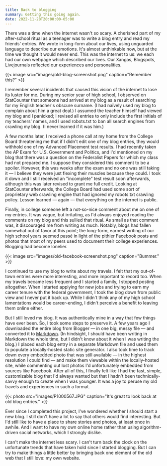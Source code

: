 ```yaml
---
title: Back to blogging
summary: Getting this going again.
date: 2022-11-28T20:00:00-05:00
---
```


There was a time when the internet wasn't so scary. A cherished part of my after-school ritual as a teenager was to write a blog entry and read my friends' entries. We wrote in long-form about our lives, using unguarded language to describe our emotions. It's almost unthinkable now, but at the time we thought it would never end. This was the internet to us: we each had our own webpage which described our lives. Our Xangas, Blogspots, Livejournals reflected our experiences and personalities.

{{< image src="images/old-blog-screenshot.png" caption="Remember this?" >}}

I remember several incidents that caused this vision of the internet to lose its luster for me. During my senior year of high school, I observed on StatCounter that someone had arrived at my blog as a result of searching for my English teacher's obscure surname. (I had naïvely used my blog to complain about him a great deal.) I assumed the teacher himself had viewed my blog and I panicked; I revised all entries to only include the first initials of my teachers' names, and I used robots.txt to ban all search engines from crawling my blog. (I never learned if it was him.)

A few months later, I received a phone call at my home from the College Board threatening me that if I didn't edit one of my blog entries, they would withhold one of my Advanced Placement test results. I had recently taken the AP Exam for U.S. Government and Politics, and I'd mentioned on my blog that there was a question on the Federalist Papers for which my class had not prepared me. I suppose they considered this comment to be a spoiler. However, this was weeks after the exam and no one was still taking it — I believe they were just flexing their muscles because they could. I took it down and I still received an "incomplete" test result soon afterwards, although this was later revised to grant me full credit. Looking at StatCounter afterwards, the College Board had used some sort of proprietary web crawling engine that had ignored my robots.txt crawling policy. Lesson learned — again — that everything on the internet is public.

Finally, in college someone left a not-so-nice comment about me on one of my entries. It was vague, but irritating, as I'd always enjoyed reading the comments on my blog and this sullied that ritual. As small as that comment was, it discouraged me from writing as much. Notably, blogs had fallen somewhat out of favor at this point; the long-form, earnest writing of our high school years seemed passé in light of the pithier Facebook posts and photos that most of my peers used to document their college experiences. Blogging had become lonelier.

{{< image src="images/old-facebook-screenshot.png" caption="Bummer." >}}

I continued to use my blog to write about my travels. I felt that my out-of-town entries were more interesting, and more important to record too. When my travels became less frequent and I started a family, I stopped posting altogether. When I started applying for new jobs and trying to earn my career tenure with the federal government, I took the blog down from public view and I never put it back up. While I didn't think any of my high school lamentations would be career-ending, I didn't perceive a benefit to leaving them online either.

But I still loved my blog. It was authentically mine in a way that few things have ever been. So, I took some steps to preserve it. A few years ago I downloaded the entire blog from Blogger — in one big, messy file — and converted it to [Markdown](https://en.wikipedia.org/wiki/Markdown). (In hindsight, I should have been writing in Markdown the whole time, but I didn't know about it when I was writing the blog.) I placed each blog entry in a separate Markdown file and used them to populate a locally-hosted static site generator. I also took time to track down every embedded photo that was still available — in the highest resolution I could find — and make them viewable within the locally-hosted site, while commenting out lost photos I'd unfortunately embedded from sources like Facebook. After all of this, I finally felt like I had the fast, simple, customizable blog that I'd always wanted but that I hadn't been technically-savvy enough to create when I was younger. It was a joy to peruse my old travels and experiences in such a format.

{{< photo src="images/P1000567.JPG" caption="It's great to look back at old blog entries." >}}

Ever since I completed this project, I've wondered whether I should start a new blog. I still don't have a lot to say that others would find interesting. But I'd still like to have a place to share stories and photos, at least once in awhile. And I want to have my own online home rather than using algorithm-driven social networks, which I strongly dislike.

I can't make the internet less scary. I can't turn back the clock on the unfortunate trends that have taken hold since I started blogging. But I can try to make things a little better by bringing back one element of the old web that I still love: my own website.
